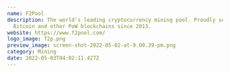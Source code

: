 ```yaml
---
name: F2Pool
description: The world’s leading cryptocurrency mining pool. Proudly securing
  Bitcoin and other PoW blockchains since 2013.
website: https://www.f2pool.com/
logo_image: f2p.png
preview_image: screen-shot-2022-05-02-at-9.00.39-pm.png
category: Mining
date: 2022-05-03T04:02:11.427Z
---
```

